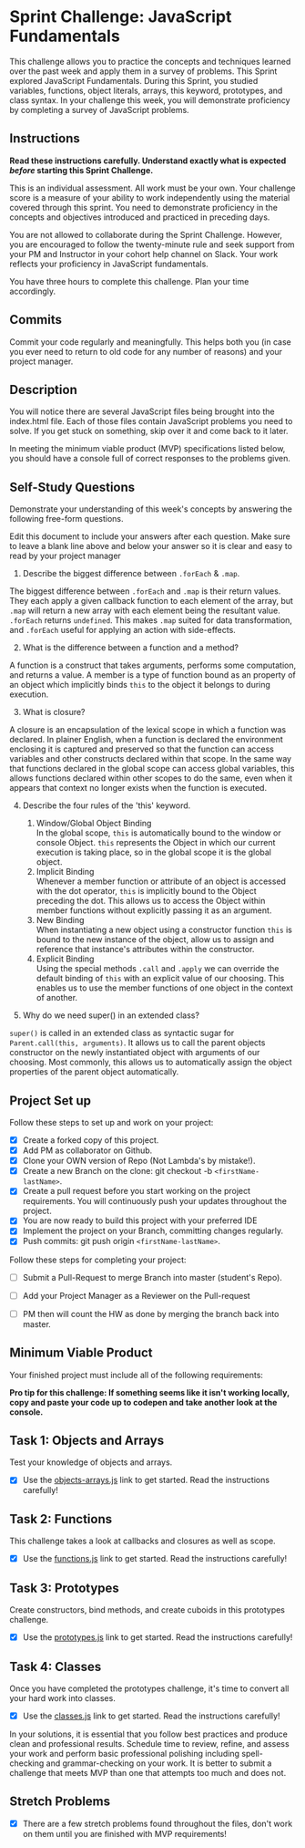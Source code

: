 # Sprint Challenge: JavaScript Fundamentals

This challenge allows you to practice the concepts and techniques learned over the past week and apply them in a survey of problems. This Sprint explored JavaScript Fundamentals. During this Sprint, you studied variables, functions, object literals, arrays, this keyword, prototypes, and class syntax. In your challenge this week, you will demonstrate proficiency by completing a survey of JavaScript problems.

## Instructions

**Read these instructions carefully. Understand exactly what is expected _before_ starting this Sprint Challenge.**

This is an individual assessment. All work must be your own. Your challenge score is a measure of your ability to work independently using the material covered through this sprint. You need to demonstrate proficiency in the concepts and objectives introduced and practiced in preceding days.

You are not allowed to collaborate during the Sprint Challenge. However, you are encouraged to follow the twenty-minute rule and seek support from your PM and Instructor in your cohort help channel on Slack. Your work reflects your proficiency in JavaScript fundamentals.

You have three hours to complete this challenge. Plan your time accordingly.

## Commits

Commit your code regularly and meaningfully. This helps both you (in case you ever need to return to old code for any number of reasons) and your project manager.

## Description

You will notice there are several JavaScript files being brought into the index.html file.  Each of those files contain JavaScript problems you need to solve.  If you get stuck on something, skip over it and come back to it later.

In meeting the minimum viable product (MVP) specifications listed below, you should have a console full of correct responses to the problems given.

## Self-Study Questions

Demonstrate your understanding of this week's concepts by answering the following free-form questions.

Edit this document to include your answers after each question. Make sure to leave a blank line above and below your answer so it is clear and easy to read by your project manager

1. Describe the biggest difference between `.forEach` & `.map`.

The biggest difference between `.forEach` and `.map` is their return values.
They each apply a given callback function to each element of the array, but
`.map` will return a new array with each element being the resultant value.
`.forEach` returns `undefined`. This makes `.map` suited for data
transformation, and `.forEach` useful for applying an action with side-effects.

2. What is the difference between a function and a method?

A function is a construct that takes arguments, performs some computation, and
returns a value. A member is a type of function bound as an property of an
object which implicitly binds `this` to the object it belongs to during
execution.

3. What is closure?

A closure is an encapsulation of the lexical scope in which a function was
declared. In plainer English, when a function is declared the environment
enclosing it is captured and preserved so that the function can access variables
and other constructs declared within that scope. In the same way that functions
declared in the global scope can access global variables, this allows functions
declared within other scopes to do the same, even when it appears that context
no longer exists when the function is executed.

4. Describe the four rules of the 'this' keyword.

    1. Window/Global Object Binding   
       In the global scope, `this` is automatically bound to the window or console
       Object. `this` represents the Object in which our current execution is
       taking place, so in the global scope it is the global object.
    2. Implicit Binding   
       Whenever a member function or attribute of an object is accessed with the
       dot operator, `this` is implicitly bound to the Object preceding the dot.
       This allows us to access the Object within member functions without
       explicitly passing it as an argument.
    3. New Binding   
       When instantiating a new object using a constructor function `this` is
       bound to the new instance of the object, allow us to assign and reference
       that instance's attributes within the constructor.
    4. Explicit Binding   
       Using the special methods `.call` and `.apply` we can override the default
       binding of `this` with an explicit value of our choosing. This enables us
       to use the member functions of one object in the context of another.

5. Why do we need super() in an extended class?

`super()` is called in an extended class as syntactic sugar for
`Parent.call(this, arguments)`. It allows us to call the parent objects
constructor on the newly instantiated object with arguments of our choosing.
Most commonly, this allows us to automatically assign the object properties of
the parent object automatically.

## Project Set up

Follow these steps to set up and work on your project:

- [x] Create a forked copy of this project.
- [x] Add PM as collaborator on Github.
- [x] Clone your OWN version of Repo (Not Lambda's by mistake!).
- [x] Create a new Branch on the clone: git checkout -b `<firstName-lastName>`.
- [x] Create a pull request before you start working on the project requirements.  You will continuously push your updates throughout the project.
- [x] You are now ready to build this project with your preferred IDE
- [x] Implement the project on your Branch, committing changes regularly.
- [x] Push commits: git push origin `<firstName-lastName>`.

Follow these steps for completing your project:

- [ ] Submit a Pull-Request to merge <firstName-lastName> Branch into master (student's  Repo).
- [ ] Add your Project Manager as a Reviewer on the Pull-request
- [ ] PM then will count the HW as done by  merging the branch back into master.


## Minimum Viable Product

Your finished project must include all of the following requirements:

**Pro tip for this challenge: If something seems like it isn't working locally, copy and paste your code up to codepen and take another look at the console.**

## Task 1: Objects and Arrays
Test your knowledge of objects and arrays. 
* [x] Use the [objects-arrays.js](challenges/objects-arrays.js) link to get started.  Read the instructions carefully!

## Task 2: Functions
This challenge takes a look at callbacks and closures as well as scope. 
* [x] Use the [functions.js](challenges/functions.js) link to get started. Read the instructions carefully!

## Task 3: Prototypes
Create constructors, bind methods, and create cuboids in this prototypes challenge.
* [x] Use the [prototypes.js](challenges/prototypes.js) link to get started. Read the instructions carefully!

## Task 4: Classes
Once you have completed the prototypes challenge, it's time to convert all your hard work into classes.
* [x] Use the [classes.js](challenges/classes.js) link to get started. Read the instructions carefully!

In your solutions, it is essential that you follow best practices and produce clean and professional results. Schedule time to review, refine, and assess your work and perform basic professional polishing including spell-checking and grammar-checking on your work. It is better to submit a challenge that meets MVP than one that attempts too much and does not.

## Stretch Problems

* [x] There are a few stretch problems found throughout the files, don't work on them until you are finished with MVP requirements!

